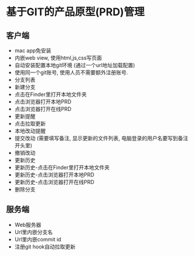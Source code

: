 # 基于GIT的产品原型(PRD)管理

## 客户端
* mac app免安装
* 内嵌web view, 使用html,js,css写页面
* 自动安装配置本地git环境 (通过一个url地址加载配置)
* 使用同一个git账号, 使用人员不需要额外注册账号.
* 分支列表
* 新建分支
* 点击在Finder里打开本地文件夹
* 点击浏览器打开本地PRD
* 点击浏览器打开在线PRD
* 更新提醒
* 点击拉取更新
* 本地改动提醒
* 提交改动 (需要填写备注, 显示更新的文件列表, 电脑登录的用户名要写到备注开头里)
* 撤销改动
* 更新历史
* 更新历史-点击在Finder里打开本地文件夹
* 更新历史-点击浏览器打开本地PRD
* 更新历史-点击浏览器打开在线PRD
* 删除分支
  
## 服务端
* Web服务器
* Url里内嵌分支名
* Url里内嵌commit id
* 注册git hook自动拉取更新

